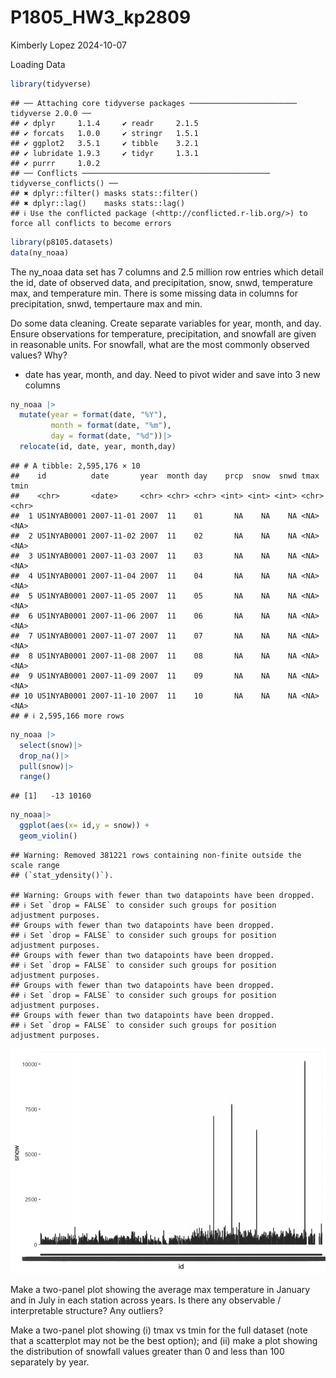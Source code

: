 P1805_HW3_kp2809
================
Kimberly Lopez
2024-10-07

Loading Data

``` r
library(tidyverse)
```

    ## ── Attaching core tidyverse packages ──────────────────────── tidyverse 2.0.0 ──
    ## ✔ dplyr     1.1.4     ✔ readr     2.1.5
    ## ✔ forcats   1.0.0     ✔ stringr   1.5.1
    ## ✔ ggplot2   3.5.1     ✔ tibble    3.2.1
    ## ✔ lubridate 1.9.3     ✔ tidyr     1.3.1
    ## ✔ purrr     1.0.2     
    ## ── Conflicts ────────────────────────────────────────── tidyverse_conflicts() ──
    ## ✖ dplyr::filter() masks stats::filter()
    ## ✖ dplyr::lag()    masks stats::lag()
    ## ℹ Use the conflicted package (<http://conflicted.r-lib.org/>) to force all conflicts to become errors

``` r
library(p8105.datasets)
data(ny_noaa)
```

The ny_noaa data set has 7 columns and 2.5 million row entries which
detail the id, date of observed data, and precipitation, snow, snwd,
temperature max, and temperature min. There is some missing data in
columns for precipitation, snwd, tempertaure max and min.

Do some data cleaning. Create separate variables for year, month, and
day. Ensure observations for temperature, precipitation, and snowfall
are given in reasonable units. For snowfall, what are the most commonly
observed values? Why?

- date has year, month, and day. Need to pivot wider and save into 3 new
  columns

``` r
ny_noaa |> 
  mutate(year = format(date, "%Y"),
         month = format(date, "%m"),
         day = format(date, "%d"))|> 
  relocate(id, date, year, month,day)
```

    ## # A tibble: 2,595,176 × 10
    ##    id          date       year  month day    prcp  snow  snwd tmax  tmin 
    ##    <chr>       <date>     <chr> <chr> <chr> <int> <int> <int> <chr> <chr>
    ##  1 US1NYAB0001 2007-11-01 2007  11    01       NA    NA    NA <NA>  <NA> 
    ##  2 US1NYAB0001 2007-11-02 2007  11    02       NA    NA    NA <NA>  <NA> 
    ##  3 US1NYAB0001 2007-11-03 2007  11    03       NA    NA    NA <NA>  <NA> 
    ##  4 US1NYAB0001 2007-11-04 2007  11    04       NA    NA    NA <NA>  <NA> 
    ##  5 US1NYAB0001 2007-11-05 2007  11    05       NA    NA    NA <NA>  <NA> 
    ##  6 US1NYAB0001 2007-11-06 2007  11    06       NA    NA    NA <NA>  <NA> 
    ##  7 US1NYAB0001 2007-11-07 2007  11    07       NA    NA    NA <NA>  <NA> 
    ##  8 US1NYAB0001 2007-11-08 2007  11    08       NA    NA    NA <NA>  <NA> 
    ##  9 US1NYAB0001 2007-11-09 2007  11    09       NA    NA    NA <NA>  <NA> 
    ## 10 US1NYAB0001 2007-11-10 2007  11    10       NA    NA    NA <NA>  <NA> 
    ## # ℹ 2,595,166 more rows

``` r
ny_noaa |> 
  select(snow)|>
  drop_na()|>
  pull(snow)|> 
  range()
```

    ## [1]   -13 10160

``` r
ny_noaa|>
  ggplot(aes(x= id,y = snow)) + 
  geom_violin()
```

    ## Warning: Removed 381221 rows containing non-finite outside the scale range
    ## (`stat_ydensity()`).

    ## Warning: Groups with fewer than two datapoints have been dropped.
    ## ℹ Set `drop = FALSE` to consider such groups for position adjustment purposes.
    ## Groups with fewer than two datapoints have been dropped.
    ## ℹ Set `drop = FALSE` to consider such groups for position adjustment purposes.
    ## Groups with fewer than two datapoints have been dropped.
    ## ℹ Set `drop = FALSE` to consider such groups for position adjustment purposes.
    ## Groups with fewer than two datapoints have been dropped.
    ## ℹ Set `drop = FALSE` to consider such groups for position adjustment purposes.
    ## Groups with fewer than two datapoints have been dropped.
    ## ℹ Set `drop = FALSE` to consider such groups for position adjustment purposes.

![](P1805_HW3_kp2809_files/figure-gfm/unnamed-chunk-3-1.png)<!-- -->

Make a two-panel plot showing the average max temperature in January and
in July in each station across years. Is there any observable /
interpretable structure? Any outliers?

Make a two-panel plot showing (i) tmax vs tmin for the full dataset
(note that a scatterplot may not be the best option); and (ii) make a
plot showing the distribution of snowfall values greater than 0 and less
than 100 separately by year.
